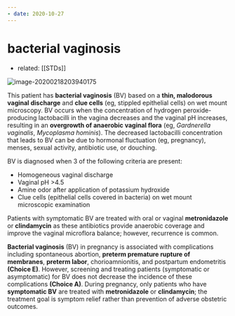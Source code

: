 ```yaml
---
- date: 2020-10-27
---
```


# bacterial vaginosis

- related: [[STDs]]

<!-- Bacterial vagnisos sx, dx, rx -->

![image-20200218203940175](https://photos.thisispiggy.com/file/wikiFiles/image-20200218203940175.png)

This patient has **bacterial vaginosis** (BV) based on a **thin, malodorous vaginal discharge** and **clue cells** (eg, stippled epithelial cells) on wet mount microscopy. BV occurs when the concentration of hydrogen peroxide-producing lactobacilli in the vagina decreases and the vaginal pH increases, resulting in an **overgrowth of anaerobic vaginal flora** (eg, _Gardnerella vaginalis_, _Mycoplasma hominis_). The decreased lactobacilli concentration that leads to BV can be due to hormonal fluctuation (eg, pregnancy), menses, sexual activity, antibiotic use, or douching.

BV is diagnosed when 3 of the following criteria are present:

- Homogeneous vaginal discharge
- Vaginal pH >4.5
- Amine odor after application of potassium hydroxide
- Clue cells (epithelial cells covered in bacteria) on wet mount microscopic examination

Patients with symptomatic BV are treated with oral or vaginal **metronidazole** or **clindamycin** as these antibiotics provide anaerobic coverage and improve the vaginal microflora balance; however, recurrence is common.

**Bacterial vaginosis** (BV) in pregnancy is associated with complications including spontaneous abortion, **preterm premature rupture of membranes**, **preterm labor**, chorioamnionitis, and postpartum endometritis **(Choice E)**. However, screening and treating patients (symptomatic or asymptomatic) for BV does not decrease the incidence of these complications **(Choice A)**. During pregnancy, only patients who have **symptomatic BV** are treated with **metronidazole** or **clindamycin**; the treatment goal is symptom relief rather than prevention of adverse obstetric outcomes.